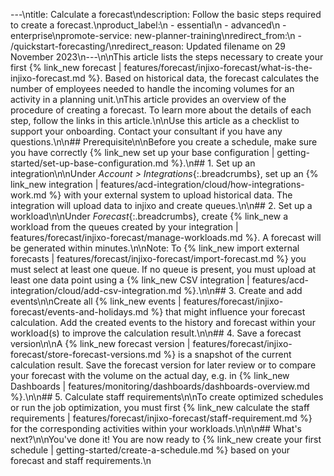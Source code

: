 ---\ntitle: Calculate a forecast\ndescription: Follow the basic steps required to create a forecast.\nproduct_label:\n  - essential\n  - advanced\n  - enterprise\npromote-service: new-planner-training\nredirect_from:\n  - /quickstart-forecasting/\nredirect_reason: Updated filename on 29 November 2023\n---\n\nThis article lists the steps necessary to create your first {% link_new forecast | features/forecast/injixo-forecast/what-is-the-injixo-forecast.md %}. Based on historical data, the forecast calculates the number of employees needed to handle the incoming volumes for an activity in a planning unit.\nThis article provides an overview of the procedure of creating a forecast. To learn more about the details of each step, follow the links in this article.\n\nUse this article as a checklist to support your onboarding. Contact your consultant if you have any questions.\n\n## Prerequisite\n\nBefore you create a schedule, make sure you have correctly {% link_new set up your base configuration | getting-started/set-up-base-configuration.md %}.\n## 1. Set up an integration\n\nUnder _Account > Integrations_{:.breadcrumbs}, set up an {% link_new integration | features/acd-integration/cloud/how-integrations-work.md %} with your external system to upload historical data. The integration will upload data to injixo and create queues.\n\n## 2. Set up a workload\n\nUnder _Forecast_{:.breadcrumbs}, create {% link_new a workload from the queues created by your integration | features/forecast/injixo-forecast/manage-workloads.md %}. A forecast will be generated within minutes.\n\nNote: To {% link_new import external forecasts | features/forecast/injixo-forecast/import-forecast.md %} you must select at least one queue. If no queue is present, you must upload at least one data point using a {% link_new CSV integration | features/acd-integration/cloud/add-csv-integration.md %}.\n\n## 3. Create and add events\n\nCreate all {% link_new events | features/forecast/injixo-forecast/events-and-holidays.md %} that might influence your forecast calculation. Add the created events to the history and forecast within your workload(s) to improve the calculation result.\n\n## 4. Save a forecast version\n\nA {% link_new forecast version | features/forecast/injixo-forecast/store-forecast-versions.md %} is a snapshot of the current calculation result. Save the forecast version for later review or to compare your forecast with the volume on the actual day, e.g. in {% link_new Dashboards | features/monitoring/dashboards/dashboards-overview.md %}.\n\n## 5. Calculate staff requirements\n\nTo create optimized schedules or run the job optimization, you must first {% link_new calculate the staff requirements | features/forecast/injixo-forecast/staff-requirement.md %} for the corresponding activities within your workloads.\n\n\n## What's next?\n\nYou've done it! You are now ready to {% link_new create your first schedule | getting-started/create-a-schedule.md %} based on your forecast and staff requirements.\n